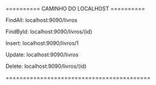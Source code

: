 ========== CAMINHO DO LOCALHOST ==========

FindAll: localhost:9090/livros

FindById: localhost:9090/livros/(id)

Insert: localhost:9090/livros/1

Update: localhost:9090/livros

Delete: localhost:9090/livros/(id)

==========================================
